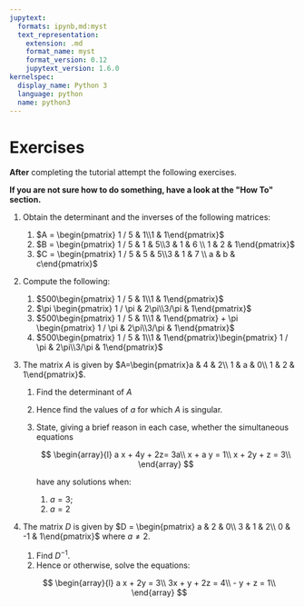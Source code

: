 ```yaml
---
jupytext:
  formats: ipynb,md:myst
  text_representation:
    extension: .md
    format_name: myst
    format_version: 0.12
    jupytext_version: 1.6.0
kernelspec:
  display_name: Python 3
  language: python
  name: python3
---
```


# Exercises

**After** completing the tutorial attempt the following exercises.

**If you are not sure how to do something, have a look at the "How To" section.**

1. Obtain the determinant and the inverses of the following matrices:
   1. $A = \begin{pmatrix} 1 / 5 & 1\\1 & 1\end{pmatrix}$
   2. $B = \begin{pmatrix} 1 / 5 & 1 & 5\\3 & 1 & 6 \\ 1 & 2 & 1\end{pmatrix}$
   3. $C = \begin{pmatrix} 1 / 5 & 5 & 5\\3 & 1 & 7 \\ a & b & c\end{pmatrix}$
2. Compute the following:
   1. $500\begin{pmatrix} 1 / 5 & 1\\1 & 1\end{pmatrix}$
   2. $\pi \begin{pmatrix} 1 / \pi & 2\pi\\3/\pi & 1\end{pmatrix}$
   3. $500\begin{pmatrix} 1 / 5 & 1\\1 & 1\end{pmatrix} + \pi \begin{pmatrix} 1 / \pi & 2\pi\\3/\pi & 1\end{pmatrix}$
   4. $500\begin{pmatrix} 1 / 5 & 1\\1 & 1\end{pmatrix}\begin{pmatrix} 1 / \pi & 2\pi\\3/\pi & 1\end{pmatrix}$
3. The matrix $A$ is given by $A=\begin{pmatrix}a & 4 & 2\\ 1 & a & 0\\ 1 & 2 & 1\end{pmatrix}$.

   1. Find the determinant of $A$
   2. Hence find the values of $a$ for which $A$ is singular.
   3. State, giving a brief reason in each case, whether the simultaneous equations

      $$
          \begin{array}{l}
              a x + 4y + 2z= 3a\\
              x + a y = 1\\
              x + 2y + z = 3\\
          \end{array}
      $$

      have any solutions when:

      1. $a = 3$;
      2. $a = 2$

4. The matrix $D$ is given by $D = \begin{pmatrix} a & 2 & 0\\ 3 & 1 & 2\\ 0 & -1 & 1\end{pmatrix}$ where $a\ne 2$.

   1. Find $D^{-1}$.
   2. Hence or otherwise, solve the equations:

   $$
   \begin{array}{l}
       a x + 2y = 3\\
       3x + y + 2z = 4\\
       - y + z = 1\\
   \end{array}
   $$
